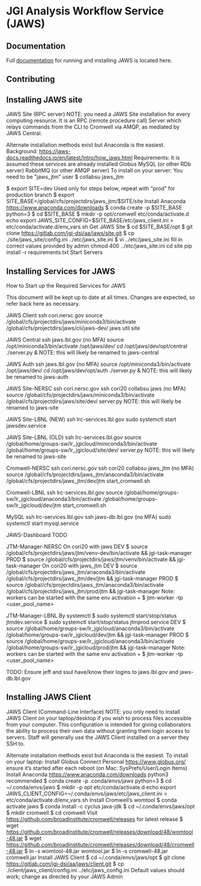 # JGI Analysis Workflow Service (JAWS)

## Documentation
Full [documentation](https://jaws-docs.readthedocs.io/en/latest/Intro/how_jaws.html) for running
and installing JAWS is located here.

## Contributing

## Installing JAWS site
JAWS Site (RPC server)
NOTE: you need a JAWS Site installation for every computing resource.  It is an RPC (remote procedure call) Server which relays commands from the CLI to Cromwell via AMQP, as mediated by JAWS Central.

Alternate installation methods exist but Anaconda is the easiest.
Background:
https://jaws-docs.readthedocs.io/en/latest/Intro/how_jaws.html
Requirements:
It is assumed these services are already installed
Globus
MySQL (or other RDb server)
RabbitMQ (or other AMQP server)
To install on your server:
      You need to be "jaws_jtm" user
$ collabsu jaws_jtm

$ export SITE=dev
Used only for steps below, repeat with “prod” for production branch
$ export SITE_BASE=/global/cfs/projectdirs/jaws_jtm/$SITE/site
Install Anaconda
https://www.anaconda.com/downloads
$ conda create -p $SITE_BASE python=3
$ cd $SITE_BASE
$ mkdir -p opt/cromwell etc/conda/activate.d
echo export JAWS_SITE_CONFIG=$SITE_BASE/etc/jaws_client.ini  > etc/conda/activate.d/env_vars.sh
Get JAWS Site
$ cd $SITE_BASE/opt
$ git clone https://gitlab.com/jgi-dsi/aa/jaws/site.git
$ cp ./site/jaws_site/config.ini ../etc/jaws_site.ini
$ vi ../etc/jaws_site.ini
fill in correct values provided by admin
chmod 400 ../etc/jaws_site.ini
cd site
pip install -r requirements.txt
Start Servers


## Installing Services for JAWS 
How to Start up the Required Services for JAWS

This document will be kept up to date at all times.  Changes are expected, so refer back here as necessary.

JAWS Client
ssh cori.nersc.gov
source /global/cfs/projectdirs/jaws/miniconda3/bin/activate /global/cfs/projectdirs/jaws/cli/jaws-dev/
jaws util site

JAWS Central
ssh jaws.lbl.gov   (no MFA)
source /opt/miniconda3/bin/activate /opt/jaws/dev/
cd /opt/jaws/dev/opt/central
./server.py &
NOTE: this will likely be renamed to jaws-central

JAWS Auth
ssh jaws.lbl.gov   (no MFA)
source /opt/miniconda3/bin/activate /opt/jaws/dev/
cd /opt/jaws/dev/opt/auth
./server.py &
NOTE: this will likely be renamed to jaws-auth

JAWS Site-NERSC
ssh cori.nersc.gov
ssh cori20
collabsu jaws   (no MFA)
source /global/cfs/projectdirs/jaws/miniconda3/bin/activate /global/cfs/projectdirs/jaws/site/dev/
server.py
NOTE: this will likely be renamed to jaws-site

JAWS Site-LBNL (NEW)
ssh lrc-services.lbl.gov
sudo systemctl start jawsdev.service

JAWS Site-LBNL (OLD)
ssh lrc-services.lbl.gov
source /global/home/groups-sw/lr_jgicloud/miniconda3/bin/activate /global/home/groups-sw/lr_jgicloud/site/dev/
server.py
NOTE: this will likely be renamed to jaws-site

Cromwell-NERSC
ssh cori.nersc.gov
ssh cori20
collabsu jaws_jtm   (no MFA)
source /global/cfs/projectdirs/jaws_jtm/anaconda3/bin/activate /global/cfs/projectdirs/jaws_jtm/dev/jtm
start_cromwell.sh

Cromwell-LBNL
ssh lrc-services.lbl.gov
source /global/home/groups-sw/lr_jgicloud/anaconda3/bin/activate /global/home/groups-sw/lr_jgicloud/dev/jtm
start_cromwell.sh

MySQL
ssh lrc-services.lbl.gov
ssh jaws-db.lbl.gov   (no MFA)
sudo systemctl start mysql.service

JAWS-Dashboard
TODO

JTM-Manager-NERSC
On cori20 with jaws
DEV
$ source /global/cfs/projectdirs/jaws/jtm/venv-dev/bin/activate && jgi-task-manager
PROD 
$ source /global/cfs/projectdirs/jaws/jtm/venv/bin/activate && jgi-task-manager
On cori20 with jaws_jtm
DEV
$ source /global/cfs/projectdirs/jaws_jtm/anaconda3/bin/activate /global/cfs/projectdirs/jaws_jtm/dev/jtm && jgi-task-manager
PROD
$ source /global/cfs/projectdirs/jaws_jtm/anaconda3/bin/activate /global/cfs/projectdirs/jaws_jtm/prod/jtm && jgi-task-manager
Note: workers can be started with the same env activation + 
          $ jtm-worker -tp <user_pool_name>

JTM-Manager-LBNL
By systemctl
$ sudo systemctl start/stop/status jtmdev.service
$ sudo systemctl start/stop/status jtmprod.service
DEV
$ source /global/home/groups-sw/lr_jgicloud/anaconda3/bin/activate /global/home/groups-sw/lr_jgicloud/dev/jtm && jgi-task-manager 
PROD
$ source /global/home/groups-sw/lr_jgicloud/anaconda3/bin/activate /global/home/groups-sw/lr_jgicloud/prod/jtm && jgi-task-manager
Note: workers can be started with the same env activation + 
          $ jtm-worker -tp <user_pool_name>

TODO:
Ensure jeff and ssul have/know their logins to jaws.lbl.gov and jaws-db.lbl.gov

## Installing JAWS Client 
JAWS Client (Command-Line Interface)
NOTE: you only need to install JAWS Client on your laptop/desktop if you wish to process files accessible from your computer.  This configuration is intended for giving collaborators the ability to process their own data without granting them login access to servers.  Staff will generally use the JAWS Client installed on a server they SSH to.

Alternate installation methods exist but Anaconda is the easiest.
To install on your laptop:
Install Globus Connect Personal
https://www.globus.org/
ensure it’s started after each reboot (on Mac: SysPrefs/User/Login Items)
Install Anaconda
https://www.anaconda.com/downloads
python3 recommended
$ conda create -p .conda/envs/jaws python=3
$ cd ~/.conda/envs/jaws
$ mkdir -p opt etc/conda/activate.d
echo export JAWS_CLIENT_CONFIG=~/.conda/envs/jaws/etc/jaws_client.ini > etc/conda/activate.d/env_vars.sh
Install Cromwell’s womtool
$ conda activate jaws
$ conda install -c cyclus java-jdk
$ cd ~/.conda/envs/jaws/opt
$ mkdir cromwell
$ cd cromwell
Visit https://github.com/broadinstitute/cromwell/releases for latest release
$ wget https://github.com/broadinstitute/cromwell/releases/download/48/womtool-48.jar
$ wget https://github.com/broadinstitute/cromwell/releases/download/48/cromwell-48.jar
$ ln -s womtool-48.jar womtool.jar
$ ln -s cromwell-48.jar cromwell.jar
Install JAWS Client
$ cd ~/.conda/envs/jaws/opt
$ git clone https://gitlab.com/jgi-dsi/aa/jaws/client.git
$ cp ./client/jaws_client/config.ini ../etc/jaws_config.ini
Default values should work; change as directed by your JAWS Admin

